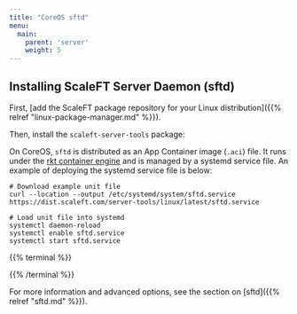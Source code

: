 ```yaml
---
title: "CoreOS sftd"
menu:
  main:
    parent: 'server'
    weight: 5
---
```


## Installing ScaleFT Server Daemon (sftd)

First, [add the ScaleFT package repository for your Linux distribution]({{% relref "linux-package-manager.md" %}}).

Then, install the `scaleft-server-tools` package:

On CoreOS, `sftd` is distributed as an App Container image (`.aci`) file. It runs under the [rkt container engine](https://coreos.com/rkt/) and is managed by a systemd service file.  An example of deploying the systemd service file is below:

```
# Download example unit file
curl --location --output /etc/systemd/system/sftd.service https://dist.scaleft.com/server-tools/linux/latest/sftd.service

# Load unit file into systemd
systemctl daemon-reload
systemctl enable sftd.service
systemctl start sftd.service
```

{{% terminal %}}
<div>
</div>
{{% /terminal %}}


For more information and advanced options, see the section on [sftd]({{% relref "sftd.md" %}}).
